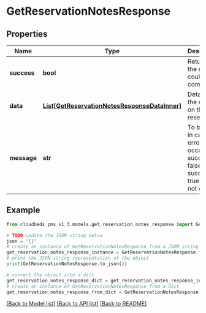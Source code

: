 # GetReservationNotesResponse


## Properties

Name | Type | Description | Notes
------------ | ------------- | ------------- | -------------
**success** | **bool** | Returns if the request could be completed | [optional] 
**data** | [**List[GetReservationNotesResponseDataInner]**](GetReservationNotesResponseDataInner.md) | Details for the notes on that reservation | [optional] 
**message** | **str** | To be used in case any error occurs (if success &#x3D; false). If success &#x3D; true, it does not exist. | [optional] 

## Example

```python
from cloudbeds_pms_v1_3.models.get_reservation_notes_response import GetReservationNotesResponse

# TODO update the JSON string below
json = "{}"
# create an instance of GetReservationNotesResponse from a JSON string
get_reservation_notes_response_instance = GetReservationNotesResponse.from_json(json)
# print the JSON string representation of the object
print(GetReservationNotesResponse.to_json())

# convert the object into a dict
get_reservation_notes_response_dict = get_reservation_notes_response_instance.to_dict()
# create an instance of GetReservationNotesResponse from a dict
get_reservation_notes_response_from_dict = GetReservationNotesResponse.from_dict(get_reservation_notes_response_dict)
```
[[Back to Model list]](../README.md#documentation-for-models) [[Back to API list]](../README.md#documentation-for-api-endpoints) [[Back to README]](../README.md)


